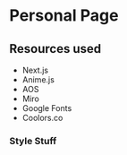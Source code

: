 # Personal Page

## Resources used

- Next.js
- Anime.js
- AOS
- Miro
- Google Fonts
- Coolors.co

### Style Stuff

<!-- <link rel="preconnect" href="https://fonts.googleapis.com">
<link rel="preconnect" href="https://fonts.gstatic.com" crossorigin>
<link href="https://fonts.googleapis.com/css2?family=Montserrat+Alternates:wght@200;300;400&family=Oxygen:wght@300;400&display=swap" rel="stylesheet"> 

/* CSS HEX */
--gainsboro: #cdddddff;
--razzmatazz: #db3069ff;
--orange-web: #ffa400ff;
--shadow: #7b7263ff;
--rich-black-fogra-29: #04080fff;

/* CSS HSL */
--gainsboro: hsla(180, 19%, 84%, 1);
--razzmatazz: hsla(340, 70%, 52%, 1);
--orange-web: hsla(39, 100%, 50%, 1);
--shadow: hsla(38, 11%, 44%, 1);
--rich-black-fogra-29: hsla(218, 58%, 4%, 1);

/* SCSS HEX */
$gainsboro: #cdddddff;
$razzmatazz: #db3069ff;
$orange-web: #ffa400ff;
$shadow: #7b7263ff;
$rich-black-fogra-29: #04080fff;

/* SCSS HSL */
$gainsboro: hsla(180, 19%, 84%, 1);
$razzmatazz: hsla(340, 70%, 52%, 1);
$orange-web: hsla(39, 100%, 50%, 1);
$shadow: hsla(38, 11%, 44%, 1);
$rich-black-fogra-29: hsla(218, 58%, 4%, 1);

/* SCSS RGB */
$gainsboro: rgba(205, 221, 221, 1);
$razzmatazz: rgba(219, 48, 105, 1);
$orange-web: rgba(255, 164, 0, 1);
$shadow: rgba(123, 114, 99, 1);
$rich-black-fogra-29: rgba(4, 8, 15, 1);

/* SCSS Gradient */
$gradient-top: linear-gradient(0deg, #cdddddff, #db3069ff, #ffa400ff, #7b7263ff, #04080fff);
$gradient-right: linear-gradient(90deg, #cdddddff, #db3069ff, #ffa400ff, #7b7263ff, #04080fff);
$gradient-bottom: linear-gradient(180deg, #cdddddff, #db3069ff, #ffa400ff, #7b7263ff, #04080fff);
$gradient-left: linear-gradient(270deg, #cdddddff, #db3069ff, #ffa400ff, #7b7263ff, #04080fff);
$gradient-top-right: linear-gradient(45deg, #cdddddff, #db3069ff, #ffa400ff, #7b7263ff, #04080fff);
$gradient-bottom-right: linear-gradient(135deg, #cdddddff, #db3069ff, #ffa400ff, #7b7263ff, #04080fff);
$gradient-top-left: linear-gradient(225deg, #cdddddff, #db3069ff, #ffa400ff, #7b7263ff, #04080fff);
$gradient-bottom-left: linear-gradient(315deg, #cdddddff, #db3069ff, #ffa400ff, #7b7263ff, #04080fff);
$gradient-radial: radial-gradient(#cdddddff, #db3069ff, #ffa400ff, #7b7263ff, #04080fff);

-->

